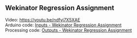 ## Wekinator Regression Assignment  
Video: https://youtu.be/ndfyj7X5XAE   
Arduino code: [Inputs - Wekinator Regression Assignment](/Wekinator-Regression-Assignment/AnalogInputsArduino.ino)  
Processing code: [Outputs - Wekinator Regression Assignment](/Wekinator-Regression-Assignment/Processing_SerialAndOutputs.pde)
